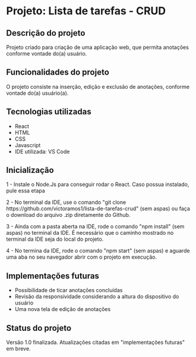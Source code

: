 <h1>Projeto: Lista de tarefas - CRUD</h1>


<h2>Descrição do projeto</h2>

<p>Projeto criado para criação de uma aplicação web, que permita anotações conforme vontade do(a) usuário.</p>

<h2>Funcionalidades do projeto</h2>

<p>O projeto consiste na inserção, edição e exclusão de anotações, conforme vontade do(a) usuário(a).</p>

<h2>Tecnologias utilizadas</h2>

<ul>
    <li>React</li>
    <li>HTML</li>
    <li>CSS</li>
    <li>Javascript</li>
    <li>IDE utilizada: VS Code</li>
</ul>

<h2>Inicialização</h2>

<p>1 - Instale o Node.Js para conseguir rodar o React. Caso possua instalado, pule essa etapa</p>
<p>2 - No terminal da IDE, use o comando "git clone https://github.com/victoramos1/lista-de-tarefas-crud" (sem aspas) ou faça o download do arquivo .zip diretamente do Github.</p>
<p>3 - Ainda com a pasta aberta na IDE, rode o comando "npm install" (sem aspas) no terminal da IDE. É necessário que o caminho mostrado no terminal da IDE seja do local do projeto.</p>
<p>4 - No termina da IDE, rode o comando "npm start" (sem aspas) e aguarde uma aba no seu navegador abrir com o projeto em execução.</p>


<h2>Implementações futuras</h2>

<ul>
    <li>Possibilidade de ticar anotações concluídas</li>
    <li>Revisão da responsividade considerando a altura do dispositivo do usuário</li>
    <li>Uma nova tela de edição de anotações</li>
</ul>

<h2>Status do projeto</h2>

<p>Versão 1.0 finalizada. Atualizações citadas em "implementações futuras" em breve.</p>
